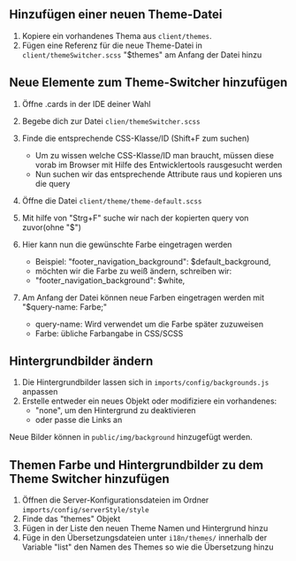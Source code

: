 ## Hinzufügen einer neuen Theme-Datei
1. Kopiere ein vorhandenes Thema aus `client/themes`.
1. Fügen eine Referenz für die neue Theme-Datei in `client/themeSwitcher.scss` "$themes" am Anfang der Datei hinzu

## Neue Elemente zum Theme-Switcher hinzufügen
1. Öffne .cards in der IDE deiner Wahl
1. Begebe dich zur Datei `clien/themeSwitcher.scss`
1. Finde die entsprechende CSS-Klasse/ID (Shift+F zum suchen)
   + Um zu wissen welche CSS-Klasse/ID man braucht, müssen diese vorab im Browser mit Hilfe des Entwicklertools rausgesucht werden
   + Nun suchen wir das entsprechende Attribute raus und kopieren uns die query
1. Öffne die Datei `client/theme/theme-default.scss`
1. Mit hilfe von "Strg+F" suche wir nach der kopierten query von zuvor(ohne "$")
1. Hier kann nun die gewünschte Farbe eingetragen werden
   + Beispiel: "footer_navigation_background": $default_background, 
   + möchten wir die Farbe zu weiß ändern, schreiben wir:
   + "footer_navigation_background": $white,

1. Am Anfang der Datei können neue Farben eingetragen werden mit "$query-name: Farbe;"
   + query-name: Wird verwendet um die Farbe später zuzuweisen
   + Farbe: übliche Farbangabe in CSS/SCSS 
## Hintergrundbilder ändern
1. Die Hintergrundbilder lassen sich in `imports/config/backgrounds.js` anpassen
1. Erstelle entweder ein neues Objekt oder modifiziere ein vorhandenes:
   + "none", um den Hintergrund zu deaktivieren
   + oder passe die Links an
   
Neue Bilder können in `public/img/background` hinzugefügt werden.
   
## Themen Farbe und Hintergrundbilder zu dem Theme Switcher hinzufügen
1. Öffnen die Server-Konfigurationsdateien im Ordner `imports/config/serverStyle/style`
1. Finde das "themes" Objekt
1. Fügen in der Liste den neuen Theme Namen und Hintergrund hinzu
1. Füge in den Übersetzungsdateien unter `i18n/themes/` innerhalb der Variable "list" den Namen des Themes so wie die Übersetzung hinzu
